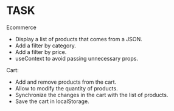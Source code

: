 
# TASK

Ecommerce

- Display a list of products that comes from a JSON.
- Add a filter by category.
- Add a filter by price.
- useContext to avoid passing unnecessary props.

Cart:

- Add and remove products from the cart.
- Allow to modify the quantity of products.
- Synchronize the changes in the cart with the list of products.
- Save the cart in localStorage.

